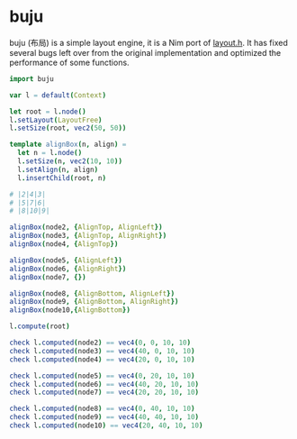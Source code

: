 # buju

buju (布局) is a simple layout engine, it is a Nim port of [layout.h](https://github.com/randrew/layout).
It has fixed several bugs left over from the original implementation and optimized the performance of some functions.

```nim
import buju

var l = default(Context)

let root = l.node()
l.setLayout(LayoutFree)
l.setSize(root, vec2(50, 50))

template alignBox(n, align) =
  let n = l.node()
  l.setSize(n, vec2(10, 10))
  l.setAlign(n, align)
  l.insertChild(root, n)

# |2|4|3|
# |5|7|6|
# |8|10|9|

alignBox(node2, {AlignTop, AlignLeft})
alignBox(node3, {AlignTop, AlignRight})
alignBox(node4, {AlignTop})

alignBox(node5, {AlignLeft})
alignBox(node6, {AlignRight})
alignBox(node7, {})

alignBox(node8, {AlignBottom, AlignLeft})
alignBox(node9, {AlignBottom, AlignRight})
alignBox(node10,{AlignBottom})

l.compute(root)

check l.computed(node2) == vec4(0, 0, 10, 10)
check l.computed(node3) == vec4(40, 0, 10, 10)
check l.computed(node4) == vec4(20, 0, 10, 10)

check l.computed(node5) == vec4(0, 20, 10, 10)
check l.computed(node6) == vec4(40, 20, 10, 10)
check l.computed(node7) == vec4(20, 20, 10, 10)

check l.computed(node8) == vec4(0, 40, 10, 10)
check l.computed(node9) == vec4(40, 40, 10, 10)
check l.computed(node10) == vec4(20, 40, 10, 10)

```
